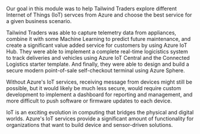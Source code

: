 Our goal in this module was to help Tailwind Traders explore different Internet of Things (IoT) servces from Azure and choose the best service for a given business scenario.

Tailwind Traders was able to capture telemetry data from appliances, combine it with some Machine Learning to predict future maintenance, and create a significant value added service for customers by using Azure IoT Hub.   They were able to implement a complete real-time logicistics system to track deliveries and vehicles using Azure IoT Central and the Connected Logistics starter template.  And finally, they were able to design and build a secure modern point-of-sale self-checkout terminal using Azure Sphere.

Without Azure's IoT services, receiving message from devices might still be possible, but it would likely be much less secure, would require custom development to implement a dashboard for reporting and management, and more difficult to push software or firmware updates to each device.

IoT is an exciting evolution in computing that bridges the physical and digital worlds.  Azure's IoT services provide a significant amount of functionality for organizations that want to build device and sensor-driven solutions.